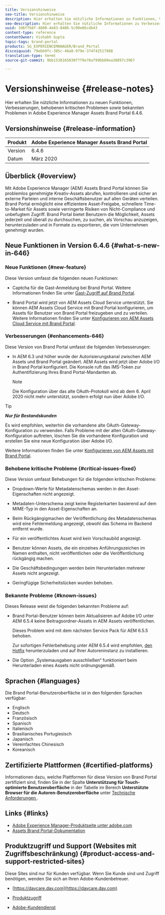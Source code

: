 ```yaml
---
title: Versionshinweise
seo-title: Versionshinweise
description: Hier erhalten Sie nützliche Informationen zu Funktionen, Verbesserungen, behobenen kritischen Problemen sowie bekannten Problemen in Adobe Experience Manager Assets Brand Portal 6.4.6.
seo-description: Hier erhalten Sie nützliche Informationen zu Verbesserungen, behobenen kritischen Problemen sowie bekannten Problemen in Adobe Experience Manager Assets Brand Portal 6.4.6.
uuid: 3d6ffb6f-4608-4e83-8486-5c90e06cdb43
content-type: reference
contentOwner: Vishabh Gupta
topic-tags: brand-portal
products: SG_EXPERIENCEMANAGER/Brand_Portal
discoiquuid: 79ebb9fc-385c-48a8-979e-374f42517988
translation-type: tm+mt
source-git-commit: 9bb1538165030f7f9e78af99bb89ea38897c3967

---
```



# Versionshinweise {#release-notes}

Hier erhalten Sie nützliche Informationen zu neuen Funktionen, Verbesserungen, behobenen kritischen Problemen sowie bekannten Problemen in Adobe Experience Manager Assets Brand Portal 6.4.6.

## Versionshinweise {#release-information}

| Produkt | Adobe Experience Manager Assets Brand Portal |
|---|---|
| Version | 6.4.6 |
| Datum | März 2020 |

## Überblick {#overview}

Mit Adobe Experience Manager (AEM) Assets Brand Portal können Sie problemlos genehmigte Kreativ-Assets abrufen, kontrollieren und sicher an externe Parteien und interne Geschäftsbenutzer auf allen Geräten verteilen. Brand Portal ermöglicht eine effizientere Asset-Freigabe, schnellere Time-to-Market für Assets sowie verringerte Risiken von Nicht-Compliance und unbefugtem Zugriff. Brand Portal bietet Benutzern die Möglichkeit, Assets jederzeit und überall zu durchsuchen, zu suchen, als Vorschau anzuzeigen, herunterzuladen und in Formate zu exportieren, die vom Unternehmen genehmigt wurden.

## Neue Funktionen in Version 6.4.6 {#what-s-new-in-646}

### Neue Funktionen {#new-feature}

Diese Version umfasst die folgenden neuen Funktionen:

* Captcha für die Gast-Anmeldung bei Brand Portal. Weitere Informationen finden Sie unter [Gast-Zugriff auf Brand Portal](../using/guest-access.md).

* Brand Portal wird jetzt von AEM Assets Cloud Service unterstützt. Sie können AEM Assets Cloud Service mit Brand Portal konfigurieren, um Assets für Benutzer von Brand Portal freizugeben und zu verteilen.
Weitere Informationen finden Sie unter [Konfigurieren von AEM Assets Cloud Service mit Brand Portal](https://docs.adobe.com/content/help/en/experience-manager-cloud-service/assets/brand-portal/configure-aem-assets-with-brand-portal.html).

### Verbesserungen {#enhancements-646}

Diese Version von Brand Portal umfasst die folgenden Verbesserungen:

* In AEM 6.3 und höher wurde der Autorisierungskanal zwischen AEM Assets und Brand Portal geändert. AEM Assets wird jetzt über Adobe I/O in Brand Portal konfiguriert. Die Konsole ruft das IMS-Token zur Authentifizierung Ihres Brand Portal-Mandanten ab.

   >[!NOTE]
   >
   >Die Konfiguration über das alte OAuth-Protokoll wird ab dem 6. April 2020 nicht mehr unterstützt, sondern erfolgt nun über Adobe I/O.


>[!TIP]
>
>***Nur für Bestandskunden***
>
>Es wird empfohlen, weiterhin die vorhandene alte OAuth-Gateway-Konfiguration zu verwenden. Falls Probleme mit der alten OAuth-Gateway-Konfiguration auftreten, löschen Sie die vorhandene Konfiguration und erstellen Sie eine neue Konfiguration über Adobe I/O.


Weitere Informationen finden Sie unter [Konfigurieren von AEM Assets mit Brand Portal](configure-aem-assets-with-brand-portal.md).

### Behobene kritische Probleme {#critical-issues-fixed}

Diese Version umfasst Behebungen für die folgenden kritischen Probleme:

* Dropdown-Werte für Metadatenschemas werden in den Asset-Eigenschaften nicht angezeigt.

* Metadaten-Unterschema zeigt keine Registerkarten basierend auf dem MIME-Typ in den Asset-Eigenschaften an.

* Beim Rückgängigmachen der Veröffentlichung des Metadatenschemas wird eine Fehlermeldung angezeigt, obwohl das Schema im Backend entfernt wurde.

* Für ein veröffentlichtes Asset wird kein Vorschaubild angezeigt.

* Benutzer können Assets, die ein einzelnes Anführungszeichen im Namen enthalten, nicht veröffentlichen oder die Veröffentlichung rückgängig machen.

* Die Geschäftsbedingungen werden beim Herunterladen mehrerer Assets nicht angezeigt.

* Geringfügige Sicherheitslücken wurden behoben.

### Bekannte Probleme {#known-issues}

Dieses Release weist die folgenden bekannten Probleme auf:

* Brand Portal-Benutzer können beim Aktualisieren auf Adobe I/O unter AEM 6.5.4 keine Beitragsordner-Assets in AEM Assets veröffentlichen.

   Dieses Problem wird mit dem nächsten Service Pack für AEM 6.5.5 behoben.

   Zur sofortigen Fehlerbehebung unter AEM 6.5.4 wird empfohlen, [den Hotfix](https://www.adobeaemcloud.com/content/marketplace/marketplaceProxy.html?packagePath=/content/companies/public/adobe/packages/cq650/hotfix/cq-6.5.0-hotfix-33041) herunterzuladen und auf Ihrer Autoreninstanz zu installieren.

* Die Option „Systemausgaben ausschließen“ funktioniert beim Herunterladen eines Assets nicht ordnungsgemäß.


## Sprachen {#languages}

Die Brand Portal-Benutzeroberfläche ist in den folgenden Sprachen verfügbar:

* Englisch
* Deutsch
* Französisch
* Spanisch
* Italienisch
* Brasilianisches     Portugiesisch
* Japanisch
* Vereinfachtes Chinesisch
* Koreanisch

## Zertifizierte Plattformen      {#certified-platforms}

Informationen dazu, welche Plattformen für diese Version von Brand Portal zertifiziert sind, finden Sie in der Spalte **Unterstützung für Touch-optimierte Benutzeroberfläche** in der Tabelle im Bereich **Unterstützte Browser für die Autoren-Benutzeroberfläche** unter [Technische Anforderungen ](https://helpx.adobe.com/de/experience-manager/6-4/sites/deploying/using/technical-requirements.html).

## Links {#links}

* [Adobe Experience Manager-Produktseite unter adobe.com](http://www.adobe.com/de/marketing-cloud/experience-manager.html)
* [Assets Brand Portal-Dokumentation](https://helpx.adobe.com/de/experience-manager/brand-portal/user-guide.html)

## Produktzugriff und Support (Websites mit Zugriffsbeschränkung) {#product-access-and-support-restricted-sites}

Diese Sites sind nur für Kunden verfügbar. Wenn Sie Kunde sind und Zugriff benötigen, wenden Sie sich an Ihren Adobe-Kundenbetreuer.

* [https://daycare.day.com](https://daycare.day.com)

* [Produktzugriff](https://login.marketing.adobe.com)

* [Adobe-Kundendienst](https://helpx.adobe.com/de/contact.html)

